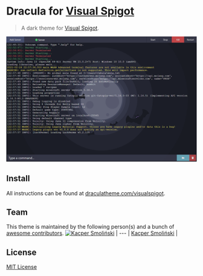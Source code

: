 # Dracula for [Visual Spigot](https://www.spigotmc.org/resources/visual-spigot.87912/)

> A dark theme for [Visual Spigot](https://www.spigotmc.org/resources/visual-spigot.87912/).

![Screenshot](./screenshot.png)

## Install

All instructions can be found at [draculatheme.com/visualspigot](https://draculatheme.com/x).

## Team

This theme is maintained by the following person(s) and a bunch of [awesome contributors](https://github.com/dracula/template/graphs/contributors).
[![Kacper Smoliński](https://github.com/kacperleague9.png?size=100)](https://github.com/kacperleague9) |
--- |
[Kacper Smoliński](https://github.com/kacperleague9) |

## License

[MIT License](./LICENSE)

